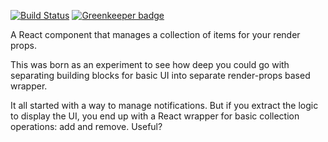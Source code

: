 [![Build Status](https://travis-ci.com/ludovicofischer/display-with-collection.svg?branch=master)](https://travis-ci.com/ludovicofischer/display-with-collection) [![Greenkeeper badge](https://badges.greenkeeper.io/ludovicofischer/display-with-collection.svg)](https://greenkeeper.io/)

A React component that manages a collection of items for your render props.

This was born as an experiment to see how deep you could go with separating building blocks
for basic UI into separate render-props based wrapper.

It all started with a way to manage notifications. But if you extract the logic to display the UI,
you end up with a React wrapper for basic collection operations: add and remove. Useful?
